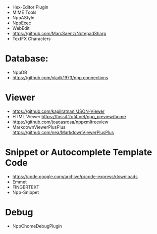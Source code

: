 * Hex-Editor Plugin
* MIME Tools
* NppAStyle
* NppExec
* WebEdit
* https://github.com/MarcSaenz/NotepadSharp
* TextFX Characters

# Database:
* NppDB
* https://github.com/vladk1973/npp.connections

# Viewer
* https://github.com/kapilratnani/JSON-Viewer
* HTML Viewer
https://fossil.2of4.net/npp_preview/home
* https://github.com/joaoasrosa/nppxmltreeview
* MarkdownViewerPlusPlus
https://github.com/nea/MarkdownViewerPlusPlus

# Snippet or Autocomplete Template Code
* https://code.google.com/archive/p/code-express/downloads
* Emmet
* FINGERTEXT
* Npp-Snippet

# Debug
* NppChomeDebugPlugin

